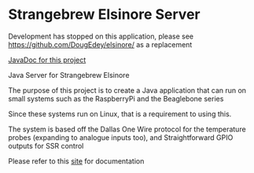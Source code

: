 Strangebrew Elsinore Server
==================

Development has stopped on this application, please see https://github.com/DougEdey/elsinore/ as a replacement

[JavaDoc for this project](http://dougedey.github.io/SB_Elsinore_Server/doc/)

Java Server for Strangebrew Elsinore

The purpose of this project is to create a Java application that can run on small systems such as the RaspberryPi and the Beaglebone series

Since these systems run on Linux, that is a requirement to using this.

The system is based off the Dallas One Wire protocol for the temperature probes (expanding to analogue inputs too), and Straightforward GPIO outputs for SSR control

Please refer to this [site](http://dougedey.github.io/SB_Elsinore_Server/) for documentation 

